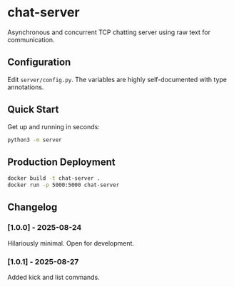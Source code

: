 # chat-server
Asynchronous and concurrent TCP chatting server using raw text for communication.

## Configuration
Edit `server/config.py`. The variables are highly self-documented with type annotations.

## Quick Start
Get up and running in seconds:
```bash
python3 -m server
```

## Production Deployment
```bash
docker build -t chat-server .
docker run -p 5000:5000 chat-server
```

## Changelog
### [1.0.0] - 2025-08-24
Hilariously minimal. Open for development.

### [1.0.1] - 2025-08-27
Added kick and list commands.
